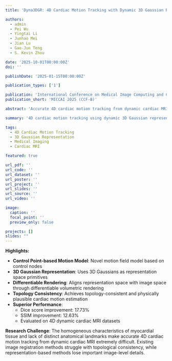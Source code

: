 ```yaml
---
title: 'Dyna3DGR: 4D Cardiac Motion Tracking with Dynamic 3D Gaussian Representation'

authors:
  - admin
  - Pei Wu
  - Yingtai Li
  - Junhao Mei
  - Jian Lu
  - Gao-Jun Teng
  - S. Kevin Zhou

date: '2025-10-01T00:00:00Z'
doi: ''

publishDate: '2025-01-15T00:00:00Z'

publication_types: ['1']

publication: 'International Conference on Medical Image Computing and Computer-Assisted Intervention'
publication_short: 'MICCAI 2025 (CCF-B)'

abstract: 'Accurate 4D cardiac motion tracking from dynamic cardiac MRI is extremely challenging due to the homogeneous characteristics of myocardial tissue and lack of distinct anatomical landmarks. Image registration-based methods struggle to maintain topological consistency, while representation-based methods often lose important image-level details. We propose Dyna3DGR, a unified framework that introduces 3D Gaussians as representation space primitives and aligns them with image space through differentiable volumetric rendering, achieving topology-consistent and physically plausible cardiac motion estimation.'

summary: '4D cardiac motion tracking using dynamic 3D Gaussian representations with 17.73% Dice improvement and 12.63% SSIM improvement.'

tags:
  - 4D Cardiac Motion Tracking
  - 3D Gaussian Representation
  - Medical Imaging
  - Cardiac MRI

featured: true

url_pdf: ''
url_code: ''
url_dataset: ''
url_poster: ''
url_project: ''
url_slides: ''
url_source: ''
url_video: ''

image:
  caption: ''
  focal_point: ''
  preview_only: false

projects: []
slides: ""
---
```


**Highlights:**

- **Control Point-based Motion Model**: Novel motion field model based on control nodes
- **3D Gaussian Representation**: Uses 3D Gaussians as representation space primitives
- **Differentiable Rendering**: Aligns representation space with image space through differentiable volumetric rendering
- **Topology Consistency**: Achieves topology-consistent and physically plausible cardiac motion estimation
- **Superior Performance**:
  - Dice score improvement: 17.73%
  - SSIM improvement: 12.63%
  - Evaluated on 4D dynamic cardiac MRI datasets

**Research Challenge**: The homogeneous characteristics of myocardial tissue and lack of distinct anatomical landmarks make accurate 4D cardiac motion tracking from dynamic cardiac MRI extremely difficult. Existing image registration methods struggle with topological consistency, while representation-based methods lose important image-level details.
